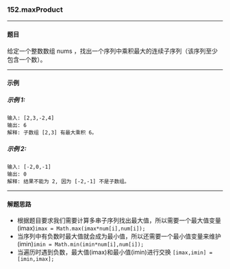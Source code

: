 ### 152.maxProduct
----
#### 题目
给定一个整数数组 nums ，找出一个序列中乘积最大的连续子序列（该序列至少包含一个数）。

----
#### 示例

##### 示例 1:

```
输入: [2,3,-2,4]
输出: 6
解释: 子数组 [2,3] 有最大乘积 6。
```

##### 示例 2:

```
输入: [-2,0,-1]
输出: 0
解释: 结果不能为 2, 因为 [-2,-1] 不是子数组。
```

----
#### 解题思路
- 根据题目要求我们需要计算多串子序列找出最大值，所以需要一个最大值变量(imax)``imax = Math.max(imax*num[i],num[i]);``
- 当序列中有负数时最大值就会成为最小值，所以还需要一个最小值变量来维护(imin)``imin = Math.min(imin*num[i],num[i]);``
- 当遍历时遇到负数，最大值(imax)和最小值(imin)进行交换 ``[imax,imin] = [imin,imax];``